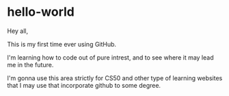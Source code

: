 # hello-world

Hey all, 

This is my first time ever using GitHub. 

I'm learning how to code out of pure intrest, and to see where it may lead me in the future. 

I'm gonna use this area strictly for CS50 and other type of learning websites that I may use 
that incorporate github to some degree. 
